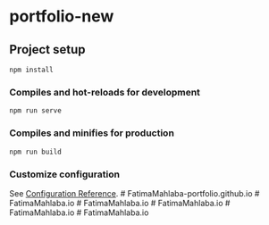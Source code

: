 # portfolio-new

## Project setup
```
npm install
```

### Compiles and hot-reloads for development
```
npm run serve
```

### Compiles and minifies for production
```
npm run build
```

### Customize configuration
See [Configuration Reference](https://cli.vuejs.org/config/).
#   F a t i m a M a h l a b a - p o r t f o l i o . g i t h u b . i o  
 #   F a t i m a M a h l a b a . i o  
 #   F a t i m a M a h l a b a . i o  
 #   F a t i m a M a h l a b a . i o  
 #   F a t i m a M a h l a b a . i o  
 #   F a t i m a M a h l a b a . i o  
 